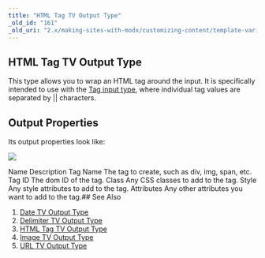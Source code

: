```yaml
---
title: "HTML Tag TV Output Type"
_old_id: "161"
_old_uri: "2.x/making-sites-with-modx/customizing-content/template-variables/template-variable-output-types/html-tag-tv-output-type"
---
```


## HTML Tag TV Output Type

This type allows you to wrap an HTML tag around the input. It is specifically intended to use with the [Tag input type](http://rtfm.modx.com/revolution/2.x/making-sites-with-modx/customizing-content/template-variables/template-variable-input-types#TemplateVariableInputTypes-Tag), where individual tag values are separated by || characters.

## Output Properties

Its output properties look like:

![](/download/attachments/20119610/tvot.htmltag.png?version=1&modificationDate=1281387052000)

Name Description Tag Name The tag to create, such as div, img, span, etc. Tag ID The dom ID of the tag. Class Any CSS classes to add to the tag. Style Any style attributes to add to the tag. Attributes Any other attributes you want to add to the tag.## See Also

1. [Date TV Output Type](making-sites-with-modx/customizing-content/template-variables/template-variable-output-types/date-tv-output-type)
2. [Delimiter TV Output Type](making-sites-with-modx/customizing-content/template-variables/template-variable-output-types/delimiter-tv-output-type)
3. [HTML Tag TV Output Type](making-sites-with-modx/customizing-content/template-variables/template-variable-output-types/html-tag-tv-output-type)
4. [Image TV Output Type](making-sites-with-modx/customizing-content/template-variables/template-variable-output-types/image-tv-output-type)
5. [URL TV Output Type](making-sites-with-modx/customizing-content/template-variables/template-variable-output-types/url-tv-output-type)